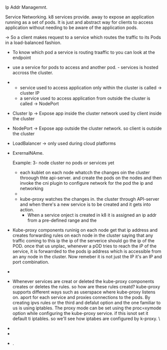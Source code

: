 Ip Addr Managemnt. 


Service Networking. 
k8 services provide. away to expose an application running as a set of pods. 
It is just and abstract way for clients to access application without needing to be aware of the application pods. 

-> So a  client makes request to a service which routes the traffic to its Pods in a load-balanced fashion. 
 - To know which pod a service is routing traaffic to you can look at the endpoint

  - use a service for pods to access and another pod. - services is hosted accross the cluster.
  - - service used to access application only within the cluster is called -> cluster IP
    - a service used to access application from outside the cluster is called -> NodePort

 - Cluster Ip -> Expose app inside the cluster network used by client inside the cluster
 - NodePort -> Expose app outside the cluster network. so client is outside the cluster
 - LoadBalancer -> only used during cloud platforms
 - ExrernalNAme.

   Example:  3- node cluster no pods or services yet
   - each kublet on each node whatcch the changes oin the cluster throough thte api-server. and create the pods on the nodes and then invoke the cni plugin to configure network for the pod the ip and networking 
   - 
   - kube-proxy  watches the changes in. the cluster through API-server  and when there's a new service is to be created and it gets into action.
        - When a service onject is created in k8  it is assigned an ip addr from a pre-defined range and the
  -  Kube-proxy components runinig on each node get that ip address and creates forwarding rules on each node in the cluster saying that any traffic coming to this ip the ip of the serverice should go the ip of the POD. once that us unplac, whenever a pOD tries to reach the iP of the service, it is forwarrded to the pods ip address which is accessible from an any node in the cluster. Now remeber it is not just the IP it's an IP and port combination.
  -
  -   Whenever services are creat or deleted the  kube-proxy components creates or deletes the rules. so how are these rules creatd? kube-proxy supports different ways such as userspace where kube-proxy listens on. aport for each service and proxies connections to the pods. By creating ipvs rules or the third and defalut option and the one familiar to us is using iptables. The proxy mode can be set using the proc=xymode option while configuring the kube-proxy service. if this isnot set it default ti iptables. so we'll see how iptabes are configured by k-proxy. \
  -
  -
  - . 
   
